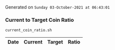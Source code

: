 Generated on `Sunday 03-October-2021 at 06:43:01`

### Current to Target Coin Ratio
`current_coin_ratio.sh`

Date|Current|Target|Ratio
---|---|---|---
